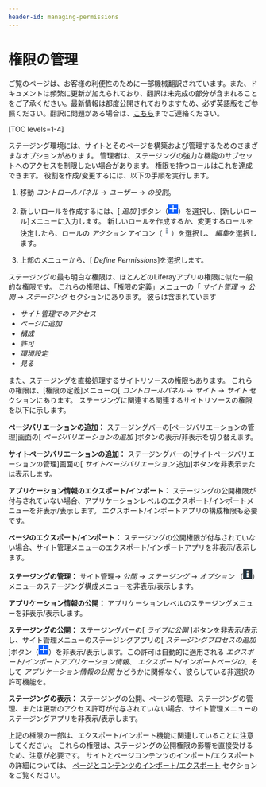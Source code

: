 ```yaml
---
header-id: managing-permissions
---
```


# 権限の管理

<p class="alert alert-info"><span class="wysiwyg-color-blue120">ご覧のページは、お客様の利便性のために一部機械翻訳されています。また、ドキュメントは頻繁に更新が加えられており、翻訳は未完成の部分が含まれることをご了承ください。最新情報は都度公開されておりますため、必ず英語版をご参照ください。翻訳に問題がある場合は、<a href="mailto:support-content-jp@liferay.com">こちら</a>までご連絡ください。</span></p>

[TOC levels=1-4]

ステージング環境には、サイトとそのページを構築および管理するためのさまざまなオプションがあります。 管理者は、ステージングの強力な機能のサブセットへのアクセスを制限したい場合があります。 権限を持つロールはこれを達成できます。 役割を作成/変更するには、以下の手順を実行します。

1.  移動 *コントロールパネル* → *ユーザー* → *の役割*。

2.  新しいロールを作成するには、[ *追加* ]ボタン（![Add](../../../../images/icon-add.png)）を選択し、[新しいロール]メニューに入力します。 新しいロールを作成するか、変更するロールを決定したら、ロールの *アクション* アイコン（![Actions](../../../../images/icon-actions.png)）を選択し、 *編集*を選択します。

3.  上部のメニューから、[ *Define Permissions*]を選択します。

ステージングの最も明白な権限は、ほとんどのLiferayアプリの権限に似た一般的な権限です。 これらの権限は、「権限の定義」メニューの「 *サイト管理* → *公開* → *ステージング* セクションにあります。 彼らは含まれています

  - *サイト管理でのアクセス*
  - *ページに追加*
  - *構成*
  - *許可*
  - *環境設定*
  - *見る*

また、ステージングを直接処理するサイトリソースの権限もあります。 これらの権限は、[権限の定義]メニューの[ *コントロールパネル* → *サイト* → *サイト* セクションにあります。 ステージングに関連する関連するサイトリソースの権限を以下に示します。

**ページバリエーションの追加：** ステージングバーの[ページバリエーションの管理]画面の[ *ページバリエーションの追加* ]ボタンの表示/非表示を切り替えます。

**サイトページバリエーションの追加：** ステージングバーの[サイトページバリエーションの管理]画面の[ *サイトページバリエーション* 追加]ボタンを非表示または表示します。

**アプリケーション情報のエクスポート/インポート：** ステージングの公開権限が付与されていない場合、アプリケーションレベルのエクスポート/インポートメニューを非表示/表示します。 エクスポート/インポートアプリの構成権限も必要です。

**ページのエクスポート/インポート：** ステージングの公開権限が付与されていない場合、サイト管理メニューのエクスポート/インポートアプリを非表示/表示します。

**ステージングの管理：** サイト管理→ *公開* → *ステージング* → *オプション* （![Options](../../../../images/icon-options.png)）メニューのステージング構成メニューを非表示/表示します。

**アプリケーション情報の公開：** アプリケーションレベルのステージングメニューを非表示/表示します。

**ステージングの公開：** ステージングバーの[ *ライブに公開* ]ボタンを非表示/表示し、サイト管理メニューのステージングアプリの[ *ステージングプロセスの追加* ]ボタン（![Add](../../../../images/icon-add.png)）を非表示/表示します。この許可は自動的に適用される *エクスポート/インポートアプリケーション情報*、 *エクスポート/インポートページの*、そして *アプリケーション情報の公開* かどうかに関係なく、彼らしている非選択の許可機能を。

**ステージングの表示：** ステージングの公開、ページの管理、ステージングの管理、または更新のアクセス許可が付与されていない場合、サイト管理メニューのステージングアプリを非表示/表示します。

上記の権限の一部は、エクスポート/インポート機能に関連していることに注意してください。 これらの権限は、ステージングの公開権限の影響を直接受けるため、注意が必要です。 サイトとページコンテンツのインポート/エクスポートの詳細については、 [ページとコンテンツのインポート/エクスポート](/docs/7-1/user/-/knowledge_base/u/importing-exporting-pages-and-content) セクションをご覧ください。
